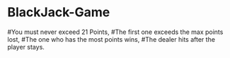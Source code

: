 # BlackJack-Game
#You must never exceed 21 Points,
#The first one exceeds the max points lost,
#The one who has the most points wins,
#The dealer hits after the player stays.
